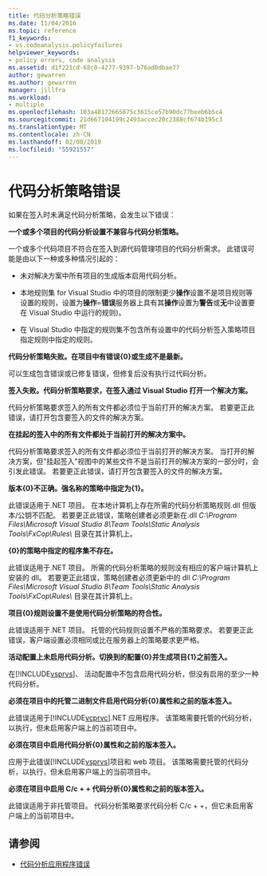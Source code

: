 ```yaml
---
title: 代码分析策略错误
ms.date: 11/04/2016
ms.topic: reference
f1_keywords:
- vs.codeanalysis.policyfailures
helpviewer_keywords:
- policy errors, code analysis
ms.assetid: d1f221cd-68c0-4277-9397-b76ad0dbae77
author: gewarren
ms.author: gewarren
manager: jillfra
ms.workload:
- multiple
ms.openlocfilehash: 103a48172665875c3615ce57b90dc77beeb6b5c4
ms.sourcegitcommit: 21d667104199c2493accec20c2388cf674b195c3
ms.translationtype: MT
ms.contentlocale: zh-CN
ms.lasthandoff: 02/08/2019
ms.locfileid: "55921557"
---
```

# <a name="code-analysis-policy-errors"></a>代码分析策略错误

如果在签入时未满足代码分析策略，会发生以下错误：

**一个或多个项目的代码分析设置不兼容与代码分析策略。**

一个或多个代码项目不符合在签入到源代码管理项目的代码分析需求。 此错误可能是由以下一种或多种情况引起的：

- 未对解决方案中所有项目的生成版本启用代码分析。

- 本地规则集 for Visual Studio 中的项目的限制更少**操作**设置不是项目规则等设置的规则，设置为**操作**=**错误**服务器上具有其**操作**设置为**警告**或**无**中设置要在 Visual Studio 中运行的规则)。

- 在 Visual Studio 中指定的规则集不包含所有设置中的代码分析签入策略项目指定规则中指定的规则。

**代码分析策略失败。在项目中有错误{0}或生成不是最新。**

可以生成包含错误或已修复错误，但修复后没有执行过代码分析。

**签入失败。代码分析策略要求，在签入通过 Visual Studio 打开一个解决方案。**

代码分析策略要求签入的所有文件都必须位于当前打开的解决方案。 若要更正此错误，请打开包含要签入的文件的解决方案。

**在挂起的签入中的所有文件都处于当前打开的解决方案中。**

代码分析策略要求签入的所有文件都必须位于当前打开的解决方案。 当打开的解决方案，但"挂起签入"视图中的某些文件不是当前打开的解决方案的一部分时，会引发此错误。 若要更正此错误，请打开包含要签入的文件的解决方案。

**版本{0}不正确。强名称的策略中指定为{1}。**

此错误适用于.NET 项目。 在本地计算机上存在所需的代码分析策略规则.dll 但版本/公钥不匹配。 若要更正此错误，策略创建者必须更新在.dll *C:\Program Files\Microsoft Visual Studio 8\Team Tools\Static Analysis Tools\FxCop\Rules\\* 目录在其计算机上。

**{0}的策略中指定的程序集不存在。**

此错误适用于.NET 项目。 所需的代码分析策略的规则没有相应的客户端计算机上安装的 dll。 若要更正此错误，策略创建者必须更新中的 dll *C:\Program Files\Microsoft Visual Studio 8\Team Tools\Static Analysis Tools\FxCop\Rules\\* 目录在其计算机上。

**项目{0}规则设置不是使用代码分析策略的符合性。**

此错误适用于.NET 项目。 托管的代码规则设置不严格的策略要求。 若要更正此错误，客户端设置必须相同或比在服务器上的策略要求更严格。

**活动配置上未启用代码分析。切换到的配置{0}并生成项目{1}之前签入。**

在[!INCLUDE[vsprvs](../code-quality/includes/vsprvs_md.md)]、 活动配置中不包含启用代码分析，但没有启用的至少一种代码分析。

**必须在项目中的托管二进制文件启用代码分析{0}属性和之前的版本签入。**

此错误适用于[!INCLUDE[vcprvc](../code-quality/includes/vcprvc_md.md)].NET 应用程序。 该策略需要托管的代码分析，以执行，但未启用客户端上的当前项目中。

**必须在项目中启用代码分析{0}属性和之前的版本签入。**

应用于此错误[!INCLUDE[vsprvs](../code-quality/includes/vsprvs_md.md)]项目和 web 项目。 该策略需要托管的代码分析，以执行，但未启用客户端上的当前项目中。

**必须在项目中启用 C/c + + 代码分析{0}属性和之前的版本签入。**

此错误适用于非托管项目。 代码分析策略要求代码分析 C/c + +，但它未启用客户端上的当前项目中。

## <a name="see-also"></a>请参阅

- [代码分析应用程序错误](../code-quality/code-analysis-application-errors.md)